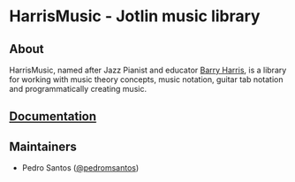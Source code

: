 # HarrisMusic - Jotlin music library

## About

HarrisMusic, named after Jazz Pianist and educator [Barry Harris](https://en.wikipedia.org/wiki/Barry_Harris), is a library for working with music theory concepts, music notation, guitar tab notation and programmatically creating music.

## [Documentation](https://github.com/pedromsantos/harrismusic/wiki/Documentation)

## Maintainers
* Pedro Santos ([@pedromsantos](https://twitter.com/pedromsantos))

